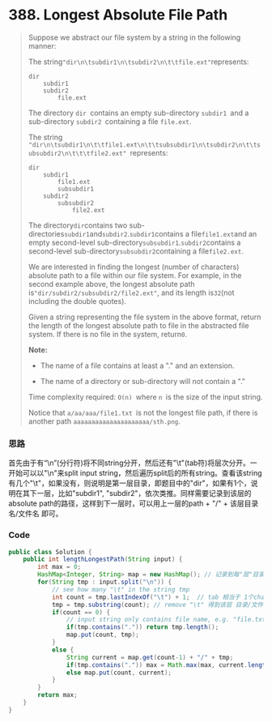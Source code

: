 # 388. Longest Absolute File Path

> Suppose we abstract our file system by a string in the following manner:
>
> The string`"dir\n\tsubdir1\n\tsubdir2\n\t\tfile.ext"`represents:
>
> ```
> dir
>     subdir1
>     subdir2
>         file.ext
> ```
>
> The directory `dir `contains an empty sub-directory `subdir1 `and a sub-directory `subdir2 `containing a file `file.ext`.
>
> The string `"dir\n\tsubdir1\n\t\tfile1.ext\n\t\tsubsubdir1\n\tsubdir2\n\t\tsubsubdir2\n\t\t\tfile2.ext" `represents:
>
> ```
> dir
>     subdir1
>         file1.ext
>         subsubdir1
>     subdir2
>         subsubdir2
>             file2.ext
> ```
>
> The directory`dir`contains two sub-directories`subdir1`and`subdir2`.`subdir1`contains a file`file1.ext`and an empty second-level sub-directory`subsubdir1`.`subdir2`contains a second-level sub-directory`subsubdir2`containing a file`file2.ext`.
>
> We are interested in finding the longest \(number of characters\) absolute path to a file within our file system. For example, in the second example above, the longest absolute path is`"dir/subdir2/subsubdir2/file2.ext"`, and its length is`32`\(not including the double quotes\).
>
> Given a string representing the file system in the above format, return the length of the longest absolute path to file in the abstracted file system. If there is no file in the system, return`0`.
>
> **Note:**
>
> * The name of a file contains at least a "." and an extension.
>
> * The name of a directory or sub-directory will not contain a "."
>
> Time complexity required: `O(n) `where `n `is the size of the input string.
>
> Notice that `a/aa/aaa/file1.txt `is not the longest file path, if there is another path `aaaaaaaaaaaaaaaaaaaaa/sth.png`.

### 思路

首先由于有“\n”\(分行符\)将不同string分开，然后还有"\t"\(tab符\)将层次分开。一开始可以以"\n"来split input string，然后遍历split后的所有string。查看该string有几个"\t"，如果没有，则说明是第一层目录，即题目中的"dir"，如果有1个，说明在其下一层，比如"subdir1", "subdir2"，依次类推。同样需要记录到该层的absolute path的路径，这样到下一层时，可以用上一层的path + "/" + 该层目录名/文件名 即可。

### Code

```java
public class Solution {
    public int lengthLongestPath(String input) {
        int max = 0;
        HashMap<Integer, String> map = new HashMap(); // 记录到每"层"目录的absolute path
        for(String tmp : input.split("\n")) {
            // see how many "\t" in the string tmp
            int count = tmp.lastIndexOf("\t") + 1;  // tab 相当于 1个char，不是2
            tmp = tmp.substring(count); // remove "\t" 得到该层 目录/文件 名字
            if(count == 0) {
                // input string only contains file name, e.g. "file.txt"
                if(tmp.contains(".")) return tmp.length();
                map.put(count, tmp);
            }
            else {
                String current = map.get(count-1) + "/" + tmp;
                if(tmp.contains(".")) max = Math.max(max, current.length());
                else map.put(count, current);
            }
        }
        return max;
    }
}
```



